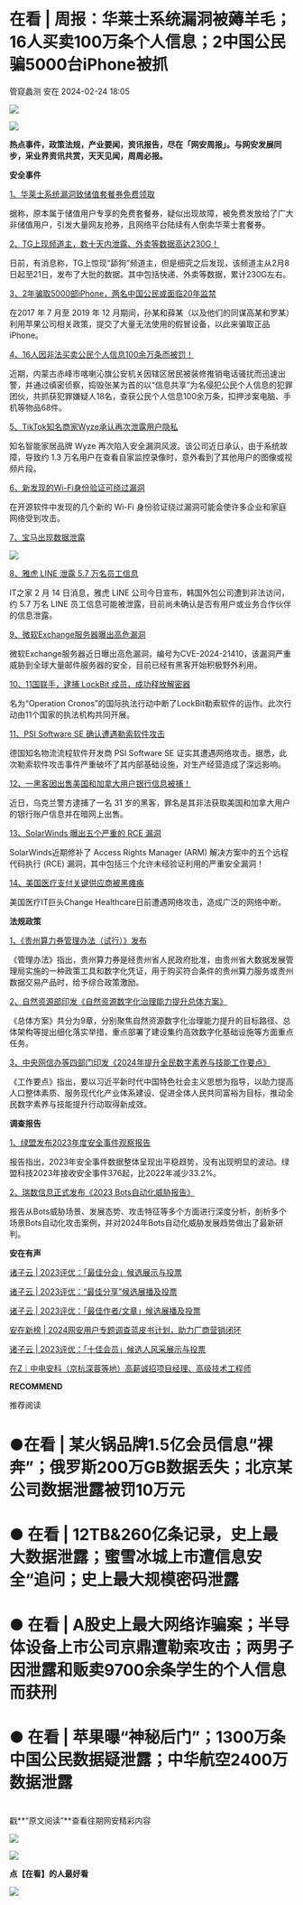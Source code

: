 #  在看 | 周报：华莱士系统漏洞被薅羊毛；16人买卖100万条个人信息；2中国公民骗5000台iPhone被抓   
管窥蠡测  安在   2024-02-24 18:05  
  
![](https://mmbiz.qpic.cn/mmbiz_jpg/ZIkVabbjP4HIZoP6HsxqLhFTzWt7brZDG2lTnWppRTiaGwMrUic5kLpHIsm49g2C3QWtBplRwfn5vicbkmbJ2MnQw/640?wx_fmt=jpeg&wxfrom=5&wx_lazy=1&wx_co=1 "")  
  
![](https://mmbiz.qpic.cn/mmbiz_gif/ZIkVabbjP4HIZoP6HsxqLhFTzWt7brZDcDnPK0iaDgUcU0GGX1fbwy9DJNvrOKkw3ORhGYe5wJbJkkFcHrwQmNw/640?wx_fmt=gif&wxfrom=5&wx_lazy=1 "")  
  
**热点事件，政策法规，产业要闻，资讯报告，尽在「网安周报」。与网安发展同步，采业界资讯共赏，天天见闻，周周必报。**  
  
  
  
  
**安全事件**  
  
  
  
  
  
[1、华莱士系统漏洞致储值套餐券免费领取](https://mp.weixin.qq.com/s?__biz=MzIzMzE4NDU1OQ==&mid=2652054201&idx=1&sn=d2f335b13fb4dd3f74550f35b1b9a979&scene=21#wechat_redirect)  
  
  
据称，原本属于储值用户专享的免费套餐券，疑似出现故障，被免费发放给了广大非储值用户，引发大量网友抢券，且网络平台陆续有人倒卖华莱士套餐券。  
  
  
[2、TG上现频道主，数十天内泄露、外卖等数据高达230G！](https://mp.weixin.qq.com/s?__biz=MzIzMzE4NDU1OQ==&mid=2652054201&idx=2&sn=fde6695046d3fccd1973913cb7d7cb40&scene=21#wechat_redirect)  
  
  
日前，有消息称，TG上惊现“舔狗”频道主，但是细究之后发现，该频道主从2月8日起至21日，发布了大批的数据。其中包括快递、外卖等数据，累计230G左右。  
  
  
[3、2年骗取5000部iPhone，两名中国公民或面临20年监禁](https://mp.weixin.qq.com/s?__biz=MzU5ODgzNTExOQ==&mid=2247616425&idx=3&sn=12085b00cd2940d0b7348587caa5e6f9&scene=21#wechat_redirect)  
  
  
在2017 年 7 月至 2019 年 12 月期间，孙某和薛某（以及他们的同谋高某和罗某）利用苹果公司相关政策，提交了大量无法使用的假冒设备，以此来骗取正品 iPhone。  
  
  
[4、16人因非法买卖公民个人信息100余万条而被罚！](https://mp.weixin.qq.com/s?__biz=MzIzMzE4NDU1OQ==&mid=2652054201&idx=3&sn=c8357d9a39985e02f8173b9d54db2feb&scene=21#wechat_redirect)  
  
  
近期，内蒙古赤峰市喀喇沁旗公安机关因辖区居民被装修推销电话骚扰而迅速出警，并通过缜密侦察，捣毁张某为首的以“信息共享”为名侵犯公民个人信息的犯罪团伙，共抓获犯罪嫌疑人18名，查获公民个人信息100余万条，扣押涉案电脑、手机等物品68件。  
  
  
[5、TikTok知名商家Wyze承认再次泄露用户隐私](https://mp.weixin.qq.com/s?__biz=MzIzMzE4NDU1OQ==&mid=2652054201&idx=4&sn=ae512828a277794088d6d32ade9e67a5&scene=21#wechat_redirect)  
  
  
知名智能家居品牌 Wyze 再次陷入安全漏洞风波。该公司近日承认，由于系统故障，导致约 1.3 万名用户在查看自家监控录像时，意外看到了其他用户的图像或视频片段。  
  
  
[6、新发现的Wi-Fi身份验证可绕过漏洞](https://mp.weixin.qq.com/s?__biz=MzIzMzE4NDU1OQ==&mid=2652054053&idx=4&sn=fcc1c1ae1886b0bd653df26f66d63250&scene=21#wechat_redirect)  
  
  
在开源软件中发现的几个新的 Wi-Fi 身份验证绕过漏洞可能会使许多企业和家庭网络受到攻击。  
  
  
[7、宝马出现数据泄露](https://mp.weixin.qq.com/s?__biz=MzIzMzE4NDU1OQ==&mid=2652053976&idx=1&sn=805833d485a41498233deb64ccc9a63b&scene=21#wechat_redirect)  
  
  
![](https://mmbiz.qpic.cn/mmbiz_png/5eH7xATwT3ibpQKzlCLbYj1OBFprTsAHPClyNw3GobmdictQPXNjuN9sGJLbatNgWLoOUwHvxBUcoZ1iciacxA9x7g/640?wx_fmt=png&from=appmsg "")  
  
[](https://mp.weixin.qq.com/s?__biz=MzIzMzE4NDU1OQ==&mid=2652053976&idx=1&sn=805833d485a41498233deb64ccc9a63b&scene=21#wechat_redirect)  
  
[8、雅虎 LINE 泄露 5.7 万名员工信息](https://mp.weixin.qq.com/s?__biz=MzIzMzE4NDU1OQ==&mid=2652053976&idx=3&sn=6d7a2a7ee6ea7a1e251a7808f6b1abf3&scene=21#wechat_redirect)  
  
  
  
IT之家 2 月 14 日消息，雅虎 LINE 公司今日宣布，韩国外包公司遭到非法访问，约 5.7 万名 LINE 员工信息可能被泄露，目前尚未确认是否有用户或业务合作伙伴的信息泄露。  
  
  
[9、微软Exchange服务器曝出高危漏洞](https://mp.weixin.qq.com/s?__biz=MzI4NDY2MDMwMw==&mid=2247511007&idx=2&sn=e307870483024ee8205b3b9290e0e198&scene=21#wechat_redirect)  
  
  
微软Exchange服务器近日曝出高危漏洞，编号为CVE-2024-21410，该漏洞严重威胁到全球大量邮件服务器的安全，目前已经有黑客开始积极野外利用。  
  
  
[10、11国联手，逮捕 LockBit 成员，成功释放解密器](https://mp.weixin.qq.com/s?__biz=MzU5ODgzNTExOQ==&mid=2247616338&idx=2&sn=37ec0ece3812b5c74b055e257ad27785&scene=21#wechat_redirect)  
  
  
名为“Operation Cronos”的国际执法行动中断了LockBit勒索软件的运作。此次行动由11个国家的执法机构共同开展。  
  
  
[11、PSI Software SE 确认遭遇勒索软件攻击](https://mp.weixin.qq.com/s?__biz=MjM5NjA0NjgyMA==&mid=2651259054&idx=2&sn=04f6d8dba931a1879481663d6404654b&scene=21#wechat_redirect)  
  
  
德国知名物流流程软件开发商 PSI Software SE 证实其遭遇网络攻击。据悉，此次勒索软件攻击事件严重破坏了其内部基础设施，对生产经营造成了深远影响。  
  
  
[12、一黑客因出售美国和加拿大用户银行信息被捕！](https://mp.weixin.qq.com/s?__biz=MjM5NjA0NjgyMA==&mid=2651258824&idx=3&sn=39558ca78045da22308f67e99572845b&scene=21#wechat_redirect)  
  
  
近日，乌克兰警方逮捕了一名 31 岁的黑客，罪名是其非法获取美国和加拿大用户的银行账户信息并在暗网上出售。  
  
  
[13、SolarWinds 曝出五个严重的 RCE 漏洞](https://mp.weixin.qq.com/s?__biz=MjM5NjA0NjgyMA==&mid=2651258739&idx=1&sn=51a6ab2a77aa3e0605ebaa52273f4b31&scene=21#wechat_redirect)  
  
  
SolarWinds近期修补了 Access Rights Manager (ARM) 解决方案中的五个远程代码执行 (RCE) 漏洞，其中包括三个允许未经验证利用的严重安全漏洞！  
  
  
[14、美国医疗支付关键供应商被黑瘫痪](https://mp.weixin.qq.com/s?__biz=MzI4NDY2MDMwMw==&mid=2247511052&idx=1&sn=357fcb5962d0b01d8c011e140cf2d080&scene=21#wechat_redirect)  
  
  
美国医疗IT巨头Change Healthcare日前遭遇网络攻击，造成广泛的网络中断。  
  
  
  
**法规政策**  
  
  
  
  
  
[1、《贵州算力券管理办法（试行）》发布](https://mp.weixin.qq.com/s?__biz=MzIyNjUxOTQ0MQ==&mid=2247559122&idx=2&sn=a8adb10d08c8fef0ba253972c9e2786f&scene=21#wechat_redirect)  
  
  
《管理办法》指出，贵州算力券是经贵州省人民政府批准，由贵州省大数据发展管理局实施的一种政策工具和数字化凭证，用于购买符合条件的贵州算力服务或贵州数据交易产品时，给予综合政策激励。  
  
  
[2、自然资源部印发《自然资源数字化治理能力提升总体方案》](https://mp.weixin.qq.com/s?__biz=MzA5MzE5MDAzOA==&mid=2664205055&idx=2&sn=5d3359d4a80db2f0d7ded7f4e891a562&scene=21#wechat_redirect)  
  
  
《总体方案》共分为9章，分别聚焦自然资源数字化治理能力提升的目标路径、总体架构等提出细化落实举措，重点部署了建设集约高效数字化基础设施等方面重点任务。  
  
  
[3、中央网信办等四部门印发《2024年提升全民数字素养与技能工作要点》](https://mp.weixin.qq.com/s?__biz=MzkyMzAwMDEyNg==&mid=2247542356&idx=2&sn=166b57f3724f770a1d18f00fbd12085c&scene=21#wechat_redirect)  
  
  
《工作要点》指出，要以习近平新时代中国特色社会主义思想为指导，以助力提高人口整体素质、服务现代化产业体系建设、促进全体人民共同富裕为目标，推动全民数字素养与技能提升行动取得新成效。  
  
  
  
  
**调查报告**  
  
  
  
  
  
[1、绿盟发布2023年度安全事件观察报告](https://mp.weixin.qq.com/s?__biz=MjM5ODYyMTM4MA==&mid=2650448007&idx=1&sn=052dfa5660e5150cff82fd4103b5ca0c&scene=21#wechat_redirect)  
  
  
  
报告指出，2023年安全事件数据整体呈现出平稳趋势，没有出现明显的波动。绿盟科技2023年接收安全事件376起，比2022年减少33.2%。  
  
[2、瑞数信息正式发布《2023 Bots自动化威胁报告》](https://mp.weixin.qq.com/s?__biz=MzIyNjE0NjgzOA==&mid=2653143984&idx=1&sn=1810e83fbc3a66a388a17e217d6b5696&scene=21#wechat_redirect)  
  
  
报告从Bots威胁场景、发展态势、攻击特征等多个方面进行深度分析，剖析多个场景Bots自动化攻击案例，并对2024年Bots自动化威胁发展趋势做出了最新研判。  
  
  
**安在有声**  
  
  
  
  
[诸子云 | 2023评优：「最佳分会」候选展示与投票](https://mp.weixin.qq.com/s?__biz=MzU5ODgzNTExOQ==&mid=2247616338&idx=1&sn=95f6fc8062a7cac7611918a79557be2d&scene=21#wechat_redirect)  
  
  
[诸子云 | 2023评优：“最佳分享”候选展播及投票](https://mp.weixin.qq.com/s?__biz=MzU5ODgzNTExOQ==&mid=2247615976&idx=1&sn=d022ce69d0b011814ef6a5b72b2c70bb&scene=21#wechat_redirect)  
  
  
  
[诸子云 | 2023评优：「最佳作者/文章」候选展播及投票](https://mp.weixin.qq.com/s?__biz=MzU5ODgzNTExOQ==&mid=2247616069&idx=1&sn=0648bfc99adc73f13c57848de4695871&scene=21#wechat_redirect)  
  
  
  
[安在新榜 | 2024网安用户专题调查蓝皮书计划，助力厂商营销闭环](https://mp.weixin.qq.com/s?__biz=MzU5ODgzNTExOQ==&mid=2247616425&idx=1&sn=f608cf13f304830838f1f79bfd51e4f7&scene=21#wechat_redirect)  
  
  
  
[诸子云 | 2023评优：「十佳会员」候选人风采展示与投票](https://mp.weixin.qq.com/s?__biz=MzU5ODgzNTExOQ==&mid=2247616590&idx=1&sn=62d8053663f83cbe3174f811f4dbe372&scene=21#wechat_redirect)  
  
  
  
[在Z｜中电安科（京杭深蓉等地）高薪诚招项目经理、高级技术工程师](https://mp.weixin.qq.com/s?__biz=MzU5ODgzNTExOQ==&mid=2247614433&idx=2&sn=f919f06282ea3638935d632b261af22a&scene=21#wechat_redirect)  
  
  
  
  
**RECOMMEND**  
  
  
推荐阅读  
#   
# ●在看 | 某火锅品牌1.5亿会员信息“裸奔”；俄罗斯200万GB数据丢失；北京某公司数据泄露被罚10万元  
# ● 在看 | 12TB&260亿条记录，史上最大数据泄露；蜜雪冰城上市遭信息安全“追问；史上最大规模密码泄露  
# ● 在看 | A股史上最大网络诈骗案；半导体设备上市公司京鼎遭勒索攻击；两男子因泄露和贩卖9700余条学生的个人信息而获刑  
# ● 在看 | 苹果曝“神秘后门”；1300万条中国公民数据疑泄露；中华航空2400万数据泄露  
#   
#   
  
  
  
戳**“原文阅读”**查看往期网安精彩内容  
  
  
  
  
  
![](https://mmbiz.qpic.cn/mmbiz_png/ZIkVabbjP4FpVb8Piax721zKbt0t1DO4nDTOyCtv0f7AGlG6pnJEmia63Nn2lUuvvDy2IBKQgrvqYH3HznCd7Y8w/640?wx_fmt=png&wxfrom=5&wx_lazy=1&wx_co=1 "")  
  
  
  
![](https://mmbiz.qpic.cn/mmbiz_png/ZIkVabbjP4G7LgSdzvKNhaYPU9egqNb0GXloRaPYEMbjonAZkICqTLssov4WNzCKcXZsnZVBdFqQukNl3nRaSw/640?wx_fmt=png&wxfrom=5&wx_lazy=1&wx_co=1 "")  
  
**点【在看】的人最好看**  
  
  
![](https://mmbiz.qpic.cn/mmbiz_gif/ZIkVabbjP4G7LgSdzvKNhaYPU9egqNb059CyVC5NSJoNmjamSzQI8meLJyYblibKuhYCn7rQgicJmYGL9PfWECDQ/640?wx_fmt=gif&wxfrom=5&wx_lazy=1 "")  
  
  
